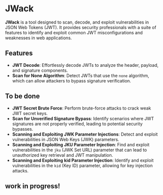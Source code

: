 # JWack

**JWack** is a tool designed to scan, decode, and exploit vulnerabilities in JSON Web Tokens (JWT). It provides security professionals with a suite of features to identify and exploit common JWT misconfigurations and weaknesses in web applications.

## Features

- **JWT Decode**: Effortlessly decode JWTs to analyze the header, payload, and signature components.
- **Scan for None Algorithm**: Detect JWTs that use the `none` algorithm, which can allow attackers to bypass signature verification.

## To be done
- **JWT Secret Brute Force**: Perform brute-force attacks to crack weak JWT secret keys.
- **Scan for Unverified Signature Bypass**: Identify scenarios where JWT signatures are not properly verified, leading to potential security bypasses.
- **Scanning and Exploiting JWK Parameter Injections**: Detect and exploit vulnerabilities in JSON Web Keys (JWK) parameters.
- **Scanning and Exploiting JKU Parameter Injection**: Find and exploit vulnerabilities in the `jku` (JWK Set URL) parameter that can lead to unauthorized key retrieval and JWT manipulation.
- **Scanning and Exploiting kid Parameter Injection**: Identify and exploit vulnerabilities in the `kid` (Key ID) parameter, allowing for key injection attacks.

## work in progress!
